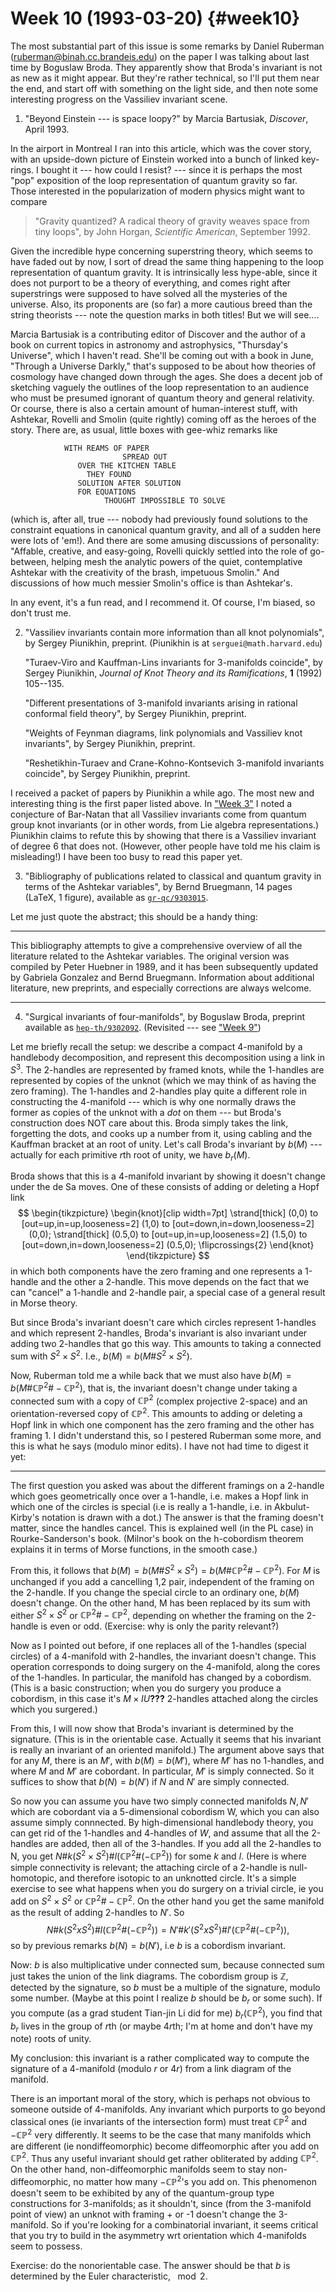 # Week 10 (1993-03-20) {#week10}

The most substantial part of this issue is some remarks by Daniel
Ruberman (<ruberman@binah.cc.brandeis.edu>) on the paper I was talking
about last time by Boguslaw Broda. They apparently show that Broda's
invariant is not as new as it might appear. But they're rather
technical, so I'll put them near the end, and start off with something
on the light side, and then note some interesting progress on the
Vassiliev invariant scene.

1) "Beyond Einstein --- is space loopy?" by Marcia Bartusiak, _Discover_,
April 1993.

In the airport in Montreal I ran into this article, which was the cover
story, with an upside-down picture of Einstein worked into a bunch of
linked key-rings. I bought it --- how could I resist? --- since it is
perhaps the most "pop" exposition of the loop representation of
quantum gravity so far. Those interested in the popularization of modern
physics might want to compare

> "Gravity quantized? A radical theory of gravity weaves space from tiny
loops", by John Horgan, _Scientific American_, September 1992.

Given the incredible hype concerning superstring theory, which seems to
have faded out by now, I sort of dread the same thing happening to the
loop representation of quantum gravity. It is intrinsically less
hype-able, since it does not purport to be a theory of everything, and
comes right after superstrings were supposed to have solved all the
mysteries of the universe. Also, its proponents are (so far) a more
cautious breed than the string theorists --- note the question marks in
both titles! But we will see....

Marcia Bartusiak is a contributing editor of Discover and the author of
a book on current topics in astronomy and astrophysics, "Thursday's
Universe", which I haven't read. She'll be coming out with a book in
June, "Through a Universe Darkly," that's supposed to be about how
theories of cosmology have changed down through the ages. She does a
decent job of sketching vaguely the outlines of the loop representation
to an audience who must be presumed ignorant of quantum theory and
general relativity. Or course, there is also a certain amount of
human-interest stuff, with Ashtekar, Rovelli and Smolin (quite rightly)
coming off as the heroes of the story. There are, as usual, little boxes
with gee-whiz remarks like

                WITH REAMS OF PAPER
                             SPREAD OUT
                   OVER THE KITCHEN TABLE
                     THEY FOUND
                   SOLUTION AFTER SOLUTION
                   FOR EQUATIONS
                         THOUGHT IMPOSSIBLE TO SOLVE

(which is, after all, true --- nobody had previously found solutions to
the constraint equations in canonical quantum gravity, and all of a
sudden here were lots of 'em!). And there are some amusing discussions
of personality: "Affable, creative, and easy-going, Rovelli quickly
settled into the role of go-between, helping mesh the analytic powers of
the quiet, contemplative Ashtekar with the creativity of the brash,
impetuous Smolin." And discussions of how much messier Smolin's office
is than Ashtekar's.

In any event, it's a fun read, and I recommend it. Of course, I'm
biased, so don't trust me.

2) "Vassiliev invariants contain more information than all knot polynomials", by Sergey Piunikhin, preprint. (Piunikhin is at `serguei@math.harvard.edu`)

    "Turaev-Viro and Kauffman-Lins invariants for 3-manifolds coincide", by
    Sergey Piunikhin, _Journal of Knot Theory and its Ramifications_, **1** (1992) 105--135.

    "Different presentations of 3-manifold invariants arising in rational conformal field theory", by Sergey Piunikhin, preprint.

    "Weights of Feynman diagrams, link polynomials and Vassiliev knot invariants", by Sergey Piunikhin, preprint.

    "Reshetikhin-Turaev and Crane-Kohno-Kontsevich 3-manifold invariants coincide", by Sergey Piunikhin, preprint.

I received a packet of papers by Piunikhin a while ago. The most new and
interesting thing is the first paper listed above. In
["Week 3"](#week3) I noted a conjecture of Bar-Natan that all
Vassiliev invariants come from quantum group knot invariants (or in
other words, from Lie algebra representations.) Piunikhin claims to
refute this by showing that there is a Vassiliev invariant of degree 6
that does not. (However, other people have told me his claim is
misleading!) I have been too busy to read this paper yet.

3) "Bibliography of publications related to classical and quantum
gravity in terms of the Ashtekar variables", by Bernd Bruegmann, 14 pages
(LaTeX, 1 figure), available as [`gr-qc/9303015`](http://xxx.lanl.gov/abs/gr-qc/9303015).

Let me just quote the abstract; this should be a handy thing:

------------------------------------------------------------------------

This bibliography attempts to give a comprehensive overview of all the
literature related to the Ashtekar variables. The original version was
compiled by Peter Huebner in 1989, and it has been subsequently updated
by Gabriela Gonzalez and Bernd Bruegmann. Information about additional
literature, new preprints, and especially corrections are always
welcome.

------------------------------------------------------------------------

4) "Surgical invariants of four-manifolds", by Boguslaw Broda, preprint
available as [`hep-th/9302092`](http://xxx.lanl.gov/ps/hep-th/9302092).
(Revisited --- see ["Week 9"](#week9))

Let me briefly recall the setup: we describe a compact 4-manifold by a
handlebody decomposition, and represent this decomposition using a link
in $S^3$. The 2-handles are represented by framed knots, while the
1-handles are represented by copies of the unknot (which we may think of
as having the zero framing). The 1-handles and 2-handles play quite a
different role in constructing the 4-manifold --- which is why one
normally draws the former as copies of the unknot with a *dot* on them ---
 but Broda's construction does NOT care about this. Broda simply takes
the link, forgetting the dots, and cooks up a number from it, using
cabling and the Kauffman bracket at an root of unity. Let's call
Broda's invariant by $b(M)$ --- actually for each primitive $r$th root of
unity, we have $b_r(M)$.

Broda shows that this is a 4-manifold invariant by showing it doesn't
change under the de Sa moves. One of these consists of adding or
deleting a Hopf link
$$
  \begin{tikzpicture}
    \begin{knot}[clip width=7pt]
      \strand[thick] (0,0)
        to [out=up,in=up,looseness=2] (1,0)
        to [out=down,in=down,looseness=2] (0,0);
      \strand[thick] (0.5,0)
        to [out=up,in=up,looseness=2] (1.5,0)
        to [out=down,in=down,looseness=2] (0.5,0);
      \flipcrossings{2}
    \end{knot}
  \end{tikzpicture}
$$
in which both components have the zero framing and one represents a
1-handle and the other a 2-handle. This move depends on the fact that we
can "cancel" a 1-handle and 2-handle pair, a special case of a general
result in Morse theory.

But since Broda's invariant doesn't care which circles represent
1-handles and which represent 2-handles, Broda's invariant is also
invariant under adding two 2-handles that go this way. This amounts to
taking a connected sum with $S^2 \times S^2$. I.e., $b(M) = b(M\# S^2 \times S^2)$.

Now, Ruberman told me a while back that we must also have $b(M) =
b(M\#\mathbb{CP}^2\#-\mathbb{CP}^2)$, that is, the invariant doesn't change under taking a
connected sum with a copy of $\mathbb{CP}^2$ (complex projective 2-space) and an
orientation-reversed copy of $\mathbb{CP}^2$. This amounts to adding or deleting a
Hopf link in which one component has the zero framing and the other has
framing 1. I didn't understand this, so I pestered Ruberman some more,
and this is what he says (modulo minor edits). I have not had time to
digest it yet:

------------------------------------------------------------------------

The first question you asked was about the different framings on a
2-handle which goes geometrically once over a 1-handle, i.e. makes a
Hopf link in which one of the circles is special (i.e is really a
1-handle, i.e. in Akbulut-Kirby's notation is drawn with a dot.) The
answer is that the framing doesn't matter, since the handles cancel.
This is explained well (in the PL case) in Rourke-Sanderson's book.
(Milnor's book on the h-cobordism theorem explains it in terms of Morse
functions, in the smooth case.)

From this, it follows that $b(M) = b(M\#S^2 \times S^2) = b(M\#\mathbb{CP}^2\#-\mathbb{CP}^2)$.
For $M$ is unchanged if you add a cancelling 1,2 pair, independent of the
framing on the 2-handle. If you change the special circle to an ordinary
one, $b(M)$ doesn't change. On the other hand, M has been replaced by its
sum with either $S^2 \times S^2$ or $\mathbb{CP}^2 \# -\mathbb{CP}^2$, depending on whether the framing
on the 2-handle is even or odd. (Exercise: why is only the parity
relevant?)

Now as I pointed out before, if one replaces all of the 1-handles
(special circles) of a 4-manifold with 2-handles, the invariant doesn't
change. This operation corresponds to doing surgery on the 4-manifold,
along the cores of the 1-handles. In particular, the manifold has
changed by a cobordism. (This is a basic construction; when you do
surgery you produce a cobordism, in this case it's $M \times I U$**???** 2-handles
attached along the circles which you surgered.)

From this, I will now show that Broda's invariant is determined by the
signature. (This is in the orientable case. Actually it seems that his
invariant is really an invariant of an oriented manifold.) The argument
above says that for any $M$, there is an $M'$, with $b(M) = b(M')$, where
$M'$ has no 1-handles, and where $M$ and $M'$ are cobordant. In particular,
$M'$ is simply connected. So it suffices to show that $b(N) = b(N')$ if $N$
and $N'$ are simply connected.

So now you can assume you have two simply connected manifolds $N,N'$
which are cobordant via a 5-dimensional cobordism W, which you can also
assume simply connnected. By high-dimensional handlebody theory, you can
get rid of the 1-handles and 4-handles of $W$, and assume that all the
2-handles are added, then all of the 3-handles. If you add all the
2-handles to N, you get $N\#k(S^2 \times S^2)\#l(\mathbb{CP}^2\#(-\mathbb{CP}^2))$ for some $k$
and $l$. (Here is where simple connectivity is relevant; the attaching
circle of a 2-handle is null-homotopic, and therefore isotopic to an
unknotted circle. It's a simple exercise to see what happens when you
do surgery on a trivial circle, ie you add on $S^2 \times S^2$ or $\mathbb{CP}^2 \# -\mathbb{CP}^2$. On
the other hand you get the same manifold as the result of adding
2-handles to $N'$. So
$$N\#k(S^2 x S^2)\#l(\mathbb{CP}^2\#(-\mathbb{CP}^2)) = N'\#k'(S^2 x S^2)\#l'(\mathbb{CP}^2\#(-\mathbb{CP}^2)),$$
so by previous remarks $b(N) = b(N')$, i.e $b$ is a cobordism invariant.

Now: $b$ is also multiplicative under connected sum, because connected sum
just takes the union of the link diagrams. The cobordism group is $\mathbb{Z}$,
detected by the signature, so $b$ must be a multiple of the signature,
modulo some number. (Maybe at this point I realize $b$ should be $b_r$ or
some such). If you compute (as a grad student Tian-jin Li did for me)
$b_r(\mathbb{CP}^2)$, you find that $b_r$ lives in the group of $r$th (or maybe $4r$th;
I'm at home and don't have my note) roots of unity.

My conclusion: this invariant is a rather complicated way to compute the
signature of a 4-manifold (modulo $r$ or $4r$) from a link diagram of the
manifold.

There is an important moral of the story, which is perhaps not obvious
to someone outside of 4-manifolds. Any invariant which purports to go
beyond classical ones (ie invariants of the intersection form) must
treat $\mathbb{CP}^2$ and $-\mathbb{CP}^2$ very differently. It seems to be the case that
many manifolds which are different (ie nondiffeomorphic) become
diffeomorphic after you add on $\mathbb{CP}^2$. Thus any useful invariant should
get rather obliterated by adding $\mathbb{CP}^2$. On the other hand,
non-diffeomorphic manifolds seem to stay non-diffeomorphic, no matter
how many $-\mathbb{CP}^2$'s you add on. This phenomenon doesn't seem to be
exhibited by any of the quantum-group type constructions for
3-manifolds; as it shouldn't, since (from the 3-manifold point of view)
an unknot with framing + or -1 doesn't change the 3-manifold. So if
you're looking for a combinatorial invariant, it seems critical that
you try to build in the asymmetry wrt orientation which 4-manifolds seem
to possess.

Exercise: do the nonorientable case. The answer should be that $b$ is
determined by the Euler characteristic, $\mod 2$.
